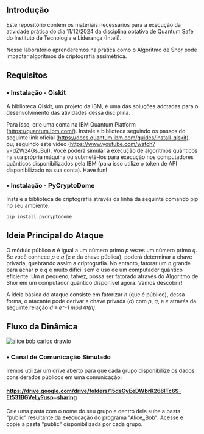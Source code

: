 ## Introdução
Este repositório contém os materiais necessários para a execução da atividade prática do dia 11/12/2024 da disciplina optativa de Quantum Safe do Instituto de Tecnologia e Liderança (Inteli).

Nesse laboratório aprenderemos na prática como o Algoritmo de Shor pode impactar algoritmos de criptografia assimétrica. 


## Requisitos

### • Instalação - Qiskit
<p align="justify">
A biblioteca Qiskit, um projeto da IBM, é uma das soluções adotadas para o desenvolvimento das atividades dessa disciplina.

Para isso, crie uma conta na IBM Quantum Platform (https://quantum.ibm.com/). Instale a biblioteca seguindo os passos do seguinte link oficial (https://docs.quantum.ibm.com/guides/install-qiskit), ou, seguindo este vídeo (https://www.youtube.com/watch?v=dZWz4Gs_BuI). Você poderá simular a execução de algoritmos quânticos na sua própria máquina ou submetê-los para execução nos computadores quânticos disponibilizados pela IBM (para isso utilize o token de API disponibilizado na sua conta). Have fun!
</p>

### • Instalação - PyCryptoDome

Instale a biblioteca de criptografia através da linha da seguinte comando pip no seu ambiente:

```
pip install pycryptodome
```

## Ideia Principal do Ataque 

O módulo público _n_ é igual a um número primo _p_ vezes um número primo _q_. Se você conhece _p_ e _q_ (e _e_ da chave pública), poderá determinar a chave privada, quebrando assim a criptografia. No entanto, fatorar um _n_ grande para achar _p_ e _q_ é muito difícil sem o uso de um computador quântico eficiente. Um _n_ pequeno, talvez, possa ser fatorado através do Algoritmo de Shor em um computador quântico disponível agora. Vamos descobrir! 

A ideia básica do ataque consiste em fatorizar _n_ (que é público), dessa forma, o atacante pode derivar a chave privada (_d_) com _p_, _q_, e _e_ através da seguinte relação _d ≡ e^-1 mod Φ(n)_.

## Fluxo da Dinâmica
![alice bob carlos drawio](https://github.com/user-attachments/assets/b656db96-39d7-4428-859f-ce014e5995da)

### • Canal de Comunicação Simulado
Iremos utilizar um drive aberto para que cada grupo disponibilize os dados considerados públicos em uma comunicação:
#### https://drive.google.com/drive/folders/15dsGyEeDWbrR268lTc6S-Et531BGVeLy?usp=sharing
Crie uma pasta com o nome do seu grupo e dentro dela sube a pasta "public" resultante da execucação do programa "Alice_Bob". 
Acesse e copie a pasta "public" disponibilizada por cada grupo. 

